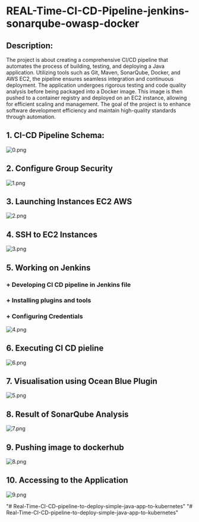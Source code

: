 # REAL-Time-CI-CD-Pipeline-jenkins-sonarqube-owasp-docker

## Description:
The project is about creating a comprehensive CI/CD pipeline that automates the process of building, testing, and deploying a Java application. Utilizing tools such as Git, Maven, SonarQube, Docker, and AWS EC2, the pipeline ensures seamless integration and continuous deployment. The application undergoes rigorous testing and code quality analysis before being packaged into a Docker image. This image is then pushed to a container registry and deployed on an EC2 instance, allowing for efficient scaling and management. The goal of the project is to enhance software development efficiency and maintain high-quality standards through automation.

## 1. CI-CD Pipeline Schema:

![0.png](images%2F0.png)

## 2. Configure Group Security
![1.png](images%2F1.png)

## 3. Launching Instances EC2 AWS 
![2.png](images%2F2.png)

## 4. SSH to EC2 Instances
![3.png](images%2F3.png)

## 5. Working on Jenkins
### + Developing CI CD pipeline in Jenkins file
### + Installing plugins and tools
### + Configuring Credentials
![4.png](images%2F4.png)

## 6. Executing CI CD pieline
![6.png](images%2F6.png)

## 7. Visualisation using Ocean Blue Plugin 
![5.png](images%2F5.png)

## 8. Result of SonarQube Analysis
![7.png](images%2F7.png)

## 9. Pushing image to dockerhub
![8.png](images%2F8.png)

## 10. Accessing to the Application
![9.png](images%2F9.png)

"# Real-Time-CI-CD-pipeline-to-deploy-simple-java-app-to-kubernetes" 
"# Real-Time-CI-CD-pipeline-to-deploy-simple-java-app-to-kubernetes" 
